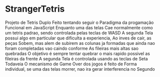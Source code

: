 # StrangerTetris
Projeto de Tetris Duplo Feito tentando seguir o Paradigma da progamação Funcional em JavaScript
Enquanto uma das telas Cae normalmente como um tetris padrao, sendo controlada pelas teclas de WASD
A segunda Tela possui algo em particular que dificulta a experiencia, Ao inves de cair, as peças Sobem, mas alem de subirem as colunas ja formadas que ainda nao foram completadas vao caindo conforme As fileiras mais altas sao quebradas
O objetivo é sempre tentar quebrar o mais rapido possivel as fileiras da frente 
A segunda Tela é controlada usando as teclas de Seta
Todaveia O mecanismo de Game Over dos jogos é feito de Forma individual, se uma das telas morrer, nao ira gerar interferencia no Segundo
